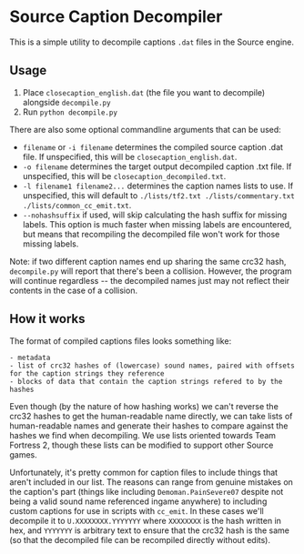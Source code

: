 # Source Caption Decompiler

This is a simple utility to decompile captions `.dat` files in the Source engine.

## Usage

1. Place `closecaption_english.dat` (the file you want to decompile) alongside `decompile.py`
2. Run `python decompile.py`

There are also some optional commandline arguments that can be used:

- `filename` or `-i filename` determines the compiled source caption .dat file. If unspecified, this will be `closecaption_english.dat`.
- `-o filename` determines the target output decompiled caption .txt file. If unspecified, this will be `closecaption_decompiled.txt`.
- `-l filename1 filename2...` determines the caption names lists to use. If unspecified, this will default to `./lists/tf2.txt ./lists/commentary.txt ./lists/common_cc_emit.txt`.
- `--nohashsuffix` if used, will skip calculating the hash suffix for missing labels. This option is much faster when missing labels are encountered, but means that recompiling the decompiled file won't work for those missing labels.

Note: if two different caption names end up sharing the same crc32 hash, `decompile.py` will report that there's been a collision. However, the program will continue regardless -- the decompiled names just may not reflect their contents in the case of a collision.

## How it works

The format of compiled captions files looks something like:

```
- metadata
- list of crc32 hashes of (lowercase) sound names, paired with offsets for the caption strings they reference
- blocks of data that contain the caption strings refered to by the hashes
```

Even though (by the nature of how hashing works) we can't reverse the crc32 hashes to get the human-readable name directly, we can take lists of human-readable names and generate their hashes to compare against the hashes we find when decompiling. We use lists oriented towards Team Fortress 2, though these lists can be modified to support other Source games.

Unfortunately, it's pretty common for caption files to include things that aren't included in our list. The reasons can range from genuine mistakes on the caption's part (things like including `Demoman.PainSevere07` despite not being a valid sound name referenced ingame anywhere) to including custom captions for use in scripts with `cc_emit`. In these cases we'll decompile it to `U.XXXXXXXX.YYYYYYY` where `XXXXXXXX` is the hash written in hex, and `YYYYYYY` is arbitrary text to ensure that the crc32 hash is the same (so that the decompiled file can be recompiled directly without edits).
